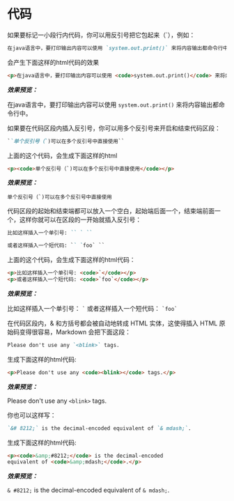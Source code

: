 代码
===


如果要标记一小段行内代码，你可以用反引号把它包起来（`），例如：

```markdown
在java语言中，要打印输出内容可以使用 `system.out.print()` 来将内容输出都命令行中。 
```

会产生下面这样的html代码的效果

```html
<p>在java语言中，要打印输出内容可以使用 <code>system.out.print()</code> 来将内容输出都命令行中。 </p>
```

***效果预览：***

在java语言中，要打印输出内容可以使用 `system.out.print()` 来将内容输出都命令行中。 


如果要在代码区段内插入反引号，你可以用多个反引号来开启和结束代码区段：

```markdown
``单个反引号（`)可以在多个反引号中直接使用``
```

上面的这个代码，会生成下面这样的html

```html
<p><code>单个反引号（`)可以在多个反引号中直接使用</code></p>
```

***效果预览：***

``单个反引号（`)可以在多个反引号中直接使用``


代码区段的起始和结束端都可以放入一个空白，起始端后面一个，结束端前面一个，这样你就可以在区段的一开始就插入反引号：

```markdown
比如这样插入一个单引号: `` ` ``

或者这样插入一个短代码: `` `foo` ``
```

上面的这个代码，会生成下面这样的html代码：

```html
<p>比如这样插入一个单引号: <code>`</code></p>
<p>或者这样插入一个短代码: <code>`foo`</code></p>
```

***效果预览：***

比如这样插入一个单引号： `` ` ``
或者这样插入一个短代码： `` `foo` ``

在代码区段内，& 和方括号都会被自动地转成 HTML 实体，这使得插入 HTML 原始码变得很容易，Markdown 会把下面这段：

```markdown
Please don't use any `<blink>` tags.
```

生成下面这样的html代码:

```html
<p>Please don't use any <code><blink></code> tags.</p>
```

***效果预览：***

Please don't use any `<blink>` tags.

你也可以这样写：

```markdown
`&# 8212;` is the decimal-encoded equivalent of `& mdash;`.
```

生成下面这样的html代码:

```markdown
<p><code>&amp;#8212;</code> is the decimal-encoded
equivalent of <code>&amp;mdash;</code>.</p>
```

***效果预览：***

<p><code>&amp; #8212;</code> is the decimal-encoded
equivalent of <code>&amp; mdash;</code>.</p>